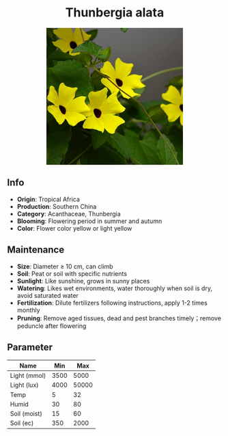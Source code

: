 <h1 align='center'>Thunbergia alata</h1>
<p align="center">
    <img 
        align='center'
        width='320'
        src="../images/thunbergia alata.png" 
        alt='Thunbergia alata' />
</p>

## Info

 - **Origin**: Tropical Africa
 - **Production**: Southern China
 - **Category**: Acanthaceae, Thunbergia
 - **Blooming**: Flowering period in summer and autumn
 - **Color**: Flower color yellow or light yellow

## Maintenance

 - **Size**: Diameter ≥ 10 cm, can climb
 - **Soil**: Peat or soil with specific nutrients
 - **Sunlight**: Like sunshine, grows in sunny places
 - **Watering**: Likes wet environments, water thoroughly when soil is dry, avoid saturated water
 - **Fertilization**: Dilute fertilizers following instructions, apply 1-2 times monthly
 - **Pruning**: Remove aged tissues, dead and pest branches timely；remove peduncle after flowering

## Parameter

| Name         | Min  | Max   |
|--------------|------|-------|
| Light (mmol) | 3500 | 5000  |
| Light (lux)  | 4000 | 50000 |
| Temp         | 5    | 32    |
| Humid        | 30   | 80    |
| Soil (moist) | 15   | 60    |
| Soil (ec)    | 350  | 2000  |